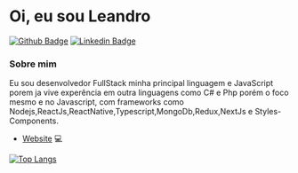 # Oi, eu sou Leandro 

[![Github Badge](https://img.shields.io/badge/-Github-000?style=flat-square&logo=Github&logoColor=white&link=https://github.com/LeandKa)](https://github.com/LeandKa)
[![Linkedin Badge](https://img.shields.io/badge/-LinkedIn-blue?style=flat-square&logo=Linkedin&logoColor=white&link=https://www.linkedin.com/in/leandro-cavalcanti-8a3a0592/)](https://www.linkedin.com/in/leandro-cavalcanti-8a3a0592/)



### Sobre mim
Eu sou desenvolvedor FullStack minha principal linguagem e JavaScript porem ja vive experência em outra linguagens como C# e Php porém o foco mesmo e no Javascript, com frameworks como Nodejs,ReactJs,ReactNative,Typescript,MongoDb,Redux,NextJs e Styles-Components.

- [Website](https://portfolio-vercel-blue.vercel.app/) 💻 

[![Top Langs](https://github-readme-stats.vercel.app/api/top-langs/?username=LeandKa&layout=compact)](https://github.com/anuraghazra/github-readme-stats)

